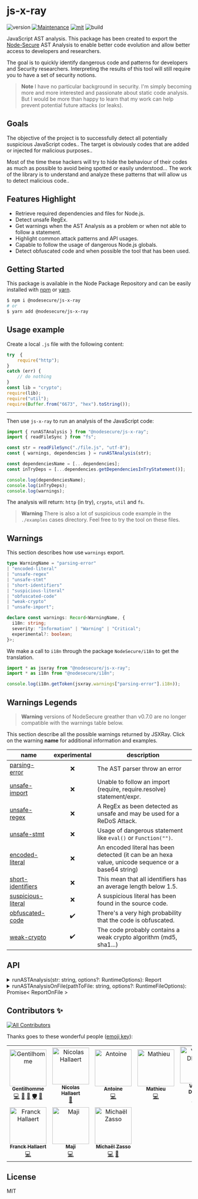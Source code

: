 # js-x-ray
![version](https://img.shields.io/badge/dynamic/json.svg?url=https://raw.githubusercontent.com/NodeSecure/js-x-ray/master/package.json&query=$.version&label=Version)
[![Maintenance](https://img.shields.io/badge/Maintained%3F-yes-green.svg)](https://github.com/NodeSecure/js-x-ray/commit-activity)
[![mit](https://img.shields.io/github/license/Naereen/StrapDown.js.svg)](https://github.com/NodeSecure/js-x-ray/blob/master/LICENSE)
![build](https://img.shields.io/github/workflow/status/NodeSecure/js-x-ray/Node.js%20CI)

JavaScript AST analysis. This package has been created to export the [Node-Secure](https://github.com/ES-Community/nsecure) AST Analysis to enable better code evolution and allow better access to developers and researchers.

The goal is to quickly identify dangerous code and patterns for developers and Security researchers. Interpreting the results of this tool will still require you to have a set of security notions.

> **Note** I have no particular background in security. I'm simply becoming more and more interested and passionate about static code analysis. But I would be more than happy to learn that my work can help prevent potential future attacks (or leaks).

## Goals
The objective of the project is to successfully detect all potentially suspicious JavaScript codes.. The target is obviously codes that are added or injected for malicious purposes..

Most of the time these hackers will try to hide the behaviour of their codes as much as possible to avoid being spotted or easily understood... The work of the library is to understand and analyze these patterns that will allow us to detect malicious code..

## Features Highlight
- Retrieve required dependencies and files for Node.js.
- Detect unsafe RegEx.
- Get warnings when the AST Analysis as a problem or when not able to follow a statement.
- Highlight common attack patterns and API usages.
- Capable to follow the usage of dangerous Node.js globals.
- Detect obfuscated code and when possible the tool that has been used.

## Getting Started

This package is available in the Node Package Repository and can be easily installed with [npm](https://docs.npmjs.com/getting-started/what-is-npm) or [yarn](https://yarnpkg.com).

```bash
$ npm i @nodesecure/js-x-ray
# or
$ yarn add @nodesecure/js-x-ray
```

## Usage example

Create a local `.js` file with the following content:
```js
try  {
    require("http");
}
catch (err) {
    // do nothing
}
const lib = "crypto";
require(lib);
require("util");
require(Buffer.from("6673", "hex").toString());
```

---

Then use `js-x-ray` to run an analysis of the JavaScript code:
```js
import { runASTAnalysis } from "@nodesecure/js-x-ray";
import { readFileSync } from "fs";

const str = readFileSync("./file.js", "utf-8");
const { warnings, dependencies } = runASTAnalysis(str);

const dependenciesName = [...dependencies];
const inTryDeps = [...dependencies.getDependenciesInTryStatement()];

console.log(dependenciesName);
console.log(inTryDeps);
console.log(warnings);
```

The analysis will return: `http` (in try), `crypto`, `util` and `fs`.

> **Warning** There is also a lot of suspicious code example in the `./examples` cases directory. Feel free to try the tool on these files.

## Warnings

This section describes how use `warnings` export.

```ts
type WarningName = "parsing-error"
| "encoded-literal"
| "unsafe-regex"
| "unsafe-stmt"
| "short-identifiers"
| "suspicious-literal"
| "obfuscated-code"
| "weak-crypto"
| "unsafe-import";

declare const warnings: Record<WarningName, {
  i18n: string;
  severity: "Information" | "Warning" | "Critical";
  experimental?: boolean;
}>;
```

We make a call to `i18n` through the package `NodeSecure/i18n` to get the translation.

```js
import * as jsxray from "@nodesecure/js-x-ray";
import * as i18n from "@nodesecure/i18n";

console.log(i18n.getToken(jsxray.warnings["parsing-error"].i18n));
```

## Warnings Legends

> **Warning** versions of NodeSecure greather than v0.7.0 are no longer compatible with the warnings table below.

This section describe all the possible warnings returned by JSXRay. Click on the warning **name** for additional information and examples.

| name | experimental | description |
| --- | :-: | --- |
| [parsing-error](./docs/parsing-error.md) | ❌ | The AST parser throw an error |
| [unsafe-import](./docs/unsafe-import.md) | ❌ | Unable to follow an import (require, require.resolve) statement/expr. |
| [unsafe-regex](./docs/unsafe-regex.md) | ❌ | A RegEx as been detected as unsafe and may be used for a ReDoS Attack. |
| [unsafe-stmt](./docs//unsafe-stmt.md) | ❌ | Usage of dangerous statement like `eval()` or `Function("")`. |
| [encoded-literal](./docs/encoded-literal.md) | ❌ | An encoded literal has been detected (it can be an hexa value, unicode sequence or a base64 string) |
| [short-identifiers](./docs/short-identifiers.md) | ❌ | This mean that all identifiers has an average length below 1.5. |
| [suspicious-literal](./docs/suspicious-literal.md) | ❌ | A suspicious literal has been found in the source code. |
| [obfuscated-code](./docs/obfuscated-code.md) | ✔️ | There's a very high probability that the code is obfuscated. |
| [weak-crypto](./docs/weak-crypto.md) | ✔️ | The code probably contains a weak crypto algorithm (md5, sha1...) |

## API

<details>
<summary>runASTAnalysis(str: string, options?: RuntimeOptions): Report</summary>

```ts
interface RuntimeOptions {
    module?: boolean;
    isMinified?: boolean;
}
```

The method take a first argument which is the code you want to analyse. It will return a Report Object:

```ts
interface Report {
    dependencies: ASTDeps;
    warnings: Warning[];
    idsLengthAvg: number;
    stringScore: number;
    isOneLineRequire: boolean;
}
```

</details>

<details>
<summary>runASTAnalysisOnFile(pathToFile: string, options?: RuntimeFileOptions): Promise< ReportOnFile ></summary>

```ts
interface RuntimeOptions {
    module?: boolean;
    isMinified?: boolean;
}
```

Run the SAST scanner on a given JavaScript file.

```ts
export type ReportOnFile = {
  ok: true,
  warnings: Warning[];
  dependencies: ASTDeps;
  isMinified: boolean;
} | {
  ok: false,
  warnings: Warning[];
}
```

</details>


## Contributors ✨

<!-- ALL-CONTRIBUTORS-BADGE:START - Do not remove or modify this section -->
[![All Contributors](https://img.shields.io/badge/all_contributors-10-orange.svg?style=flat-square)](#contributors-)
<!-- ALL-CONTRIBUTORS-BADGE:END -->

Thanks goes to these wonderful people ([emoji key](https://allcontributors.org/docs/en/emoji-key)):

<!-- ALL-CONTRIBUTORS-LIST:START - Do not remove or modify this section -->
<!-- prettier-ignore-start -->
<!-- markdownlint-disable -->
<table>
  <tbody>
    <tr>
      <td align="center"><a href="https://www.linkedin.com/in/thomas-gentilhomme/"><img src="https://avatars.githubusercontent.com/u/4438263?v=4?s=100" width="100px;" alt="Gentilhomme"/><br /><sub><b>Gentilhomme</b></sub></a><br /><a href="https://github.com/NodeSecure/js-x-ray/commits?author=fraxken" title="Code">💻</a> <a href="https://github.com/NodeSecure/js-x-ray/commits?author=fraxken" title="Documentation">📖</a> <a href="https://github.com/NodeSecure/js-x-ray/pulls?q=is%3Apr+reviewed-by%3Afraxken" title="Reviewed Pull Requests">👀</a> <a href="#security-fraxken" title="Security">🛡️</a> <a href="https://github.com/NodeSecure/js-x-ray/issues?q=author%3Afraxken" title="Bug reports">🐛</a></td>
      <td align="center"><a href="https://github.com/Rossb0b"><img src="https://avatars.githubusercontent.com/u/39910164?v=4?s=100" width="100px;" alt="Nicolas Hallaert"/><br /><sub><b>Nicolas Hallaert</b></sub></a><br /><a href="https://github.com/NodeSecure/js-x-ray/commits?author=Rossb0b" title="Documentation">📖</a></td>
      <td align="center"><a href="https://github.com/antoine-coulon"><img src="https://avatars.githubusercontent.com/u/43391199?v=4?s=100" width="100px;" alt="Antoine"/><br /><sub><b>Antoine</b></sub></a><br /><a href="https://github.com/NodeSecure/js-x-ray/commits?author=antoine-coulon" title="Code">💻</a></td>
      <td align="center"><a href="https://github.com/Mathieuka"><img src="https://avatars.githubusercontent.com/u/34446722?v=4?s=100" width="100px;" alt="Mathieu"/><br /><sub><b>Mathieu</b></sub></a><br /><a href="https://github.com/NodeSecure/js-x-ray/commits?author=Mathieuka" title="Code">💻</a></td>
      <td align="center"><a href="https://github.com/Kawacrepe"><img src="https://avatars.githubusercontent.com/u/40260517?v=4?s=100" width="100px;" alt="Vincent Dhennin"/><br /><sub><b>Vincent Dhennin</b></sub></a><br /><a href="https://github.com/NodeSecure/js-x-ray/commits?author=Kawacrepe" title="Code">💻</a> <a href="https://github.com/NodeSecure/js-x-ray/commits?author=Kawacrepe" title="Tests">⚠️</a></td>
      <td align="center"><a href="http://tonygo.dev"><img src="https://avatars.githubusercontent.com/u/22824417?v=4?s=100" width="100px;" alt="Tony Gorez"/><br /><sub><b>Tony Gorez</b></sub></a><br /><a href="https://github.com/NodeSecure/js-x-ray/commits?author=tony-go" title="Code">💻</a> <a href="https://github.com/NodeSecure/js-x-ray/commits?author=tony-go" title="Documentation">📖</a> <a href="https://github.com/NodeSecure/js-x-ray/commits?author=tony-go" title="Tests">⚠️</a></td>
      <td align="center"><a href="https://github.com/PierreDemailly"><img src="https://avatars.githubusercontent.com/u/39910767?v=4?s=100" width="100px;" alt="PierreD"/><br /><sub><b>PierreD</b></sub></a><br /><a href="https://github.com/NodeSecure/js-x-ray/commits?author=PierreDemailly" title="Tests">⚠️</a></td>
    </tr>
    <tr>
      <td align="center"><a href="https://www.linkedin.com/in/franck-hallaert/"><img src="https://avatars.githubusercontent.com/u/110826655?v=4?s=100" width="100px;" alt="Franck Hallaert"/><br /><sub><b>Franck Hallaert</b></sub></a><br /><a href="https://github.com/NodeSecure/js-x-ray/commits?author=Aekk0" title="Code">💻</a></td>
      <td align="center"><a href="https://maji.kiwi"><img src="https://avatars.githubusercontent.com/u/33150916?v=4?s=100" width="100px;" alt="Maji"/><br /><sub><b>Maji</b></sub></a><br /><a href="https://github.com/NodeSecure/js-x-ray/commits?author=M4gie" title="Code">💻</a></td>
      <td align="center"><a href="https://github.com/targos"><img src="https://avatars.githubusercontent.com/u/2352663?v=4?s=100" width="100px;" alt="Michaël Zasso"/><br /><sub><b>Michaël Zasso</b></sub></a><br /><a href="https://github.com/NodeSecure/js-x-ray/commits?author=targos" title="Code">💻</a> <a href="https://github.com/NodeSecure/js-x-ray/issues?q=author%3Atargos" title="Bug reports">🐛</a></td>
    </tr>
  </tbody>
</table>

<!-- markdownlint-restore -->
<!-- prettier-ignore-end -->

<!-- ALL-CONTRIBUTORS-LIST:END -->

## License
MIT
